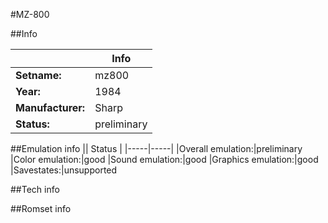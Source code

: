 #MZ-800

##Info

||Info|
|-----|-----|
|**Setname:**|mz800
|**Year:**|1984
|**Manufacturer:**|Sharp
|**Status:**|preliminary

##Emulation info
|| Status |
|-----|-----|
|Overall emulation:|preliminary
|Color emulation:|good
|Sound emulation:|good
|Graphics emulation:|good
|Savestates:|unsupported

##Tech info

##Romset info

<!--- START OF EDITED COMMENT DO NOT TOUCH TEXT ABOVE-->
